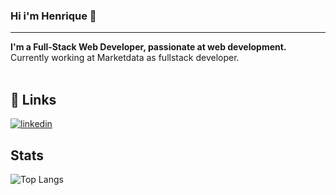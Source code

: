 ### Hi i'm Henrique 👋
------

<div>

  <div style="display:flex; align-items: flex-start;">
    <div>
      <b>I'm a Full-Stack Web Developer, passionate at web development.</b>
      <br />
      Currently working at Marketdata as fullstack developer.
    </div>
  </div>

</div>

</br>

## 🔗 Links
[![linkedin](https://img.shields.io/badge/linkedin-0A66C2?style=for-the-badge&logo=linkedin&logoColor=white)](https://www.linkedin.com/in/henriqueynh/)

## Stats

![Top Langs](https://github-readme-stats.vercel.app/api/top-langs/?username=codehiga&layout=compact&hide=html,dockerfile)
